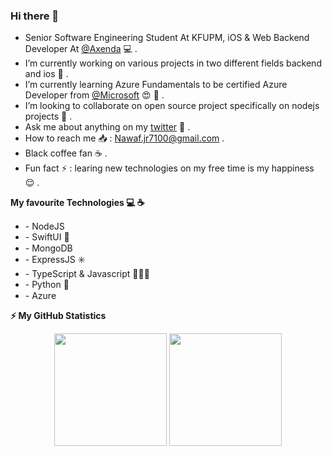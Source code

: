 ### Hi there 👋

<!-- **NawafSwe/NawafSwe** is a ✨ _special_ ✨ repository because its `README.md` (this file) appears on your GitHub profile. !-->
- Senior Software Engineering Student At KFUPM, iOS & Web Backend Developer At <a href="https://github.com/axenda">@Axenda</a> 💻 .
- I’m currently working on various projects in two different fields backend and ios 🔭 .
- I’m currently learning Azure Fundamentals to be certified Azure Developer from <a href="https://github.com/microsoft">@Microsoft</a> 😍 🌱 .
- I’m looking to collaborate on open source project specifically on nodejs projects 👯 .
- Ask me about anything on my <a href="https://twitter.com/Nawaf_B_910">twitter</a> 💬 .
- How to reach me 📥 : Nawaf.jr7100@gmail.com .
- Black coffee fan ☕️ .
- Fun fact ⚡ : learing new technologies on my free time is my happiness 😌 .

<!--  Tech I use !-->
<b> My favourite Technologies 💻 ☕️</b>
<div>
  <ul>
    
<li>- NodeJS <img height="15px" width="15px" src="https://cdn.iconscout.com/icon/free/png-256/node-js-1174925.png"/> </li>
<li>- SwiftUI 🍎 </li>
<li>- MongoDB <img height="15px" width="15px" src="https://cdn.iconscout.com/icon/free/png-256/mongodb-4-1175139.png"/>
<li>- ExpressJS ✳️
<li>- TypeScript & Javascript 🦸🏻‍♂️</li>
<li>- Python 🐍</li>
<li>- Azure <img height="15px" width="15px" src="https://www.flaticon.com/svg/vstatic/svg/732/732221.svg?token=exp=1615649069~hmac=1819309f200419122d341bfcbfc0b349"/> </li>
  </ul>
</div>

<b>⚡ My GitHub Statistics</b>

<p align="center">
<img height="180em" src="https://github-readme-stats.vercel.app/api?username=NawafSwe&show_icons=true&hide_border=true&theme=vue-dark" />

<!-- Most Used Languages -->
<img height="180em" src="https://github-readme-stats.vercel.app/api/top-langs/?username=NawafSwe&show_icons=true&hide_border=true&layout=compact&langs_count=8&theme=vue-dark"/>

</p>
